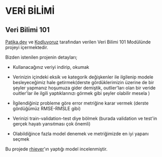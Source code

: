 # VERİ BİLİMİ 

## Veri Bilimi 101

[Patika.dev](https://www.patika.dev/) ve [Kodluyoruz](https://kodluyoruz.org/tr/kodluyoruz/) tarafından verilen Veri Bilimi 101 Modülünde projeyi içermektedir.

Bizden istenilen projenin detayları;

- Kullanacağınız veriyi indirip, okumak
- Verinizin içindeki eksik ve kategorik değişkenler ile ilgilenip modele besleyeceğimiz hale getirmek(derste gördüklerimizin üzerine de bir şeyler yapmanız hoşumuza gider demiştik, outlier'ları olan bir veride ouitler'lar ile ilgili yaptıklarınızı görmek gibi şeyler olabilir mesela )

- İlgilendiğiniz probleme göre error metriğine karar vermek (derste gördüğümüz RMSE-RMSLE gibi)
- Verinizi train-validation-test diye bölmek (burada validation ve test'in gerçek hayatı yansıtması çok önemli)
- Olabildiğince fazla model denemek ve metriğimizde en iyi yapanı seçmek


Bu projede [rhiever](https://github.com/rhiever/Data-Analysis-and-Machine-Learning-Projects/blob/master/example-data-science-notebook/Example%20Machine%20Learning%20Notebook.ipynb)'ın yaptığı model incelenmiştir.
